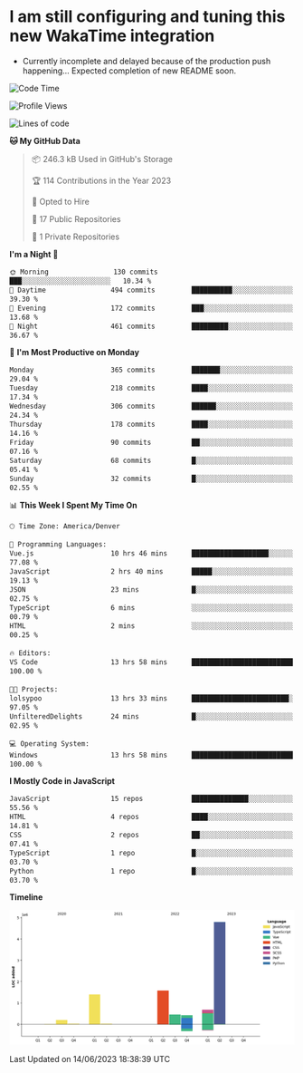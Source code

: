 # I am still configuring and tuning this new WakaTime integration
- Currently incomplete and delayed because of the production push happening... Expected completion of new README soon.
<!--START_SECTION:waka-->
![Code Time](http://img.shields.io/badge/Code%20Time-86%20hrs%2047%20mins-blue)

![Profile Views](http://img.shields.io/badge/Profile%20Views-35-blue)

![Lines of code](https://img.shields.io/badge/From%20Hello%20World%20I%27ve%20Written-9.6%20million%20lines%20of%20code-blue)

**🐱 My GitHub Data** 

> 📦 246.3 kB Used in GitHub's Storage 
 > 
> 🏆 114 Contributions in the Year 2023
 > 
> 💼 Opted to Hire
 > 
> 📜 17 Public Repositories 
 > 
> 🔑 1 Private Repositories 
 > 
**I'm a Night 🦉** 

```text
🌞 Morning                130 commits         ███░░░░░░░░░░░░░░░░░░░░░░   10.34 % 
🌆 Daytime                494 commits         ██████████░░░░░░░░░░░░░░░   39.30 % 
🌃 Evening                172 commits         ███░░░░░░░░░░░░░░░░░░░░░░   13.68 % 
🌙 Night                  461 commits         █████████░░░░░░░░░░░░░░░░   36.67 % 
```
📅 **I'm Most Productive on Monday** 

```text
Monday                   365 commits         ███████░░░░░░░░░░░░░░░░░░   29.04 % 
Tuesday                  218 commits         ████░░░░░░░░░░░░░░░░░░░░░   17.34 % 
Wednesday                306 commits         ██████░░░░░░░░░░░░░░░░░░░   24.34 % 
Thursday                 178 commits         ████░░░░░░░░░░░░░░░░░░░░░   14.16 % 
Friday                   90 commits          ██░░░░░░░░░░░░░░░░░░░░░░░   07.16 % 
Saturday                 68 commits          █░░░░░░░░░░░░░░░░░░░░░░░░   05.41 % 
Sunday                   32 commits          █░░░░░░░░░░░░░░░░░░░░░░░░   02.55 % 
```


📊 **This Week I Spent My Time On** 

```text
🕑︎ Time Zone: America/Denver

💬 Programming Languages: 
Vue.js                   10 hrs 46 mins      ███████████████████░░░░░░   77.08 % 
JavaScript               2 hrs 40 mins       █████░░░░░░░░░░░░░░░░░░░░   19.13 % 
JSON                     23 mins             █░░░░░░░░░░░░░░░░░░░░░░░░   02.75 % 
TypeScript               6 mins              ░░░░░░░░░░░░░░░░░░░░░░░░░   00.79 % 
HTML                     2 mins              ░░░░░░░░░░░░░░░░░░░░░░░░░   00.25 % 

🔥 Editors: 
VS Code                  13 hrs 58 mins      █████████████████████████   100.00 % 

🐱‍💻 Projects: 
lolsypoo                 13 hrs 33 mins      ████████████████████████░   97.05 % 
UnfilteredDelights       24 mins             █░░░░░░░░░░░░░░░░░░░░░░░░   02.95 % 

💻 Operating System: 
Windows                  13 hrs 58 mins      █████████████████████████   100.00 % 
```

**I Mostly Code in JavaScript** 

```text
JavaScript               15 repos            ██████████████░░░░░░░░░░░   55.56 % 
HTML                     4 repos             ████░░░░░░░░░░░░░░░░░░░░░   14.81 % 
CSS                      2 repos             ██░░░░░░░░░░░░░░░░░░░░░░░   07.41 % 
TypeScript               1 repo              █░░░░░░░░░░░░░░░░░░░░░░░░   03.70 % 
Python                   1 repo              █░░░░░░░░░░░░░░░░░░░░░░░░   03.70 % 
```



**Timeline**

![Lines of Code chart](https://raw.githubusercontent.com/certifiedbice/certifiedbice/main/assets/bar_graph.png)


 Last Updated on 14/06/2023 18:38:39 UTC
<!--END_SECTION:waka-->
